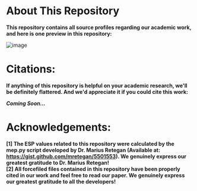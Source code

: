 # About This Repository
**This repository contains all source profiles regarding our academic work, and here is one preview in this repository:<br>**

![image](./figures/1.png)

# Citations:
**If anything of this repository is helpful on your academic research, we'll be definitely flattered. And we'd appreciate it if you could cite this work:<br>**

***Coming Soon...***

# Acknowledgements:
**[1] The ESP values related to this repository were calculated by the mep.py script developed by Dr. Marius Retegan (Available at: https://gist.github.com/mretegan/5501553). We genuinely express our greatest gratitude to Dr. Marius Retegan!<br>**
**[2] All forcefiled files contained in this repository have been properly cited in our work and feel free to read our paper. We genuinely express our greatest gratitude to all the developers!<br>**
